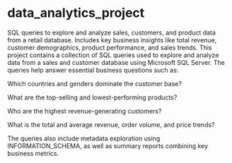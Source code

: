 # data_analytics_project
SQL queries to explore and analyze sales, customers, and product data from a retail database. Includes key business insights like total revenue, customer demographics, product performance, and sales trends.
This project contains a collection of SQL queries used to explore and analyze data from a sales and customer database using Microsoft SQL Server. The queries help answer essential business questions such as:

Which countries and genders dominate the customer base?

What are the top-selling and lowest-performing products?

Who are the highest revenue-generating customers?

What is the total and average revenue, order volume, and price trends?

The queries also include metadata exploration using INFORMATION_SCHEMA, as well as summary reports combining key business metrics. 
